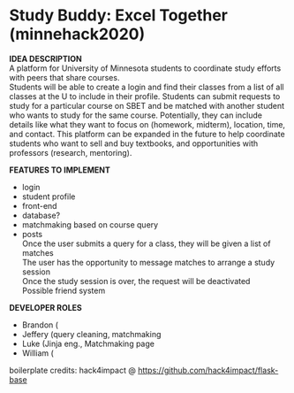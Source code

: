 # Study Buddy: Excel Together (minnehack2020)
__IDEA DESCRIPTION__  
A platform for University of Minnesota students to coordinate study efforts with peers that share courses.  
Students will be able to create a login and find their classes from a list of all classes at the U to include in their profile. Students can submit requests to study for a particular course on SBET and be matched with another student who wants to study for the same course. Potentially, they can include details like what they want to focus on (homework, midterm), location, time, and contact. This platform can be expanded in the future to help coordinate students who want to sell and buy textbooks, and opportunities with professors (research, mentoring).  
   
__FEATURES TO IMPLEMENT__  
* login  
* student profile
* front-end
* database?
* matchmaking based on course query
* posts  
Once the user submits a query for a class, they will be given a list of matches  
The user has the opportunity to message matches to arrange a study session  
Once the study session is over, the request will be deactivated  
Possible friend system  

  
__DEVELOPER ROLES__
* Brandon (
* Jeffery (query cleaning, matchmaking 
* Luke (Jinja eng., Matchmaking page
* William (
  
boilerplate credits: hack4impact @ https://github.com/hack4impact/flask-base
